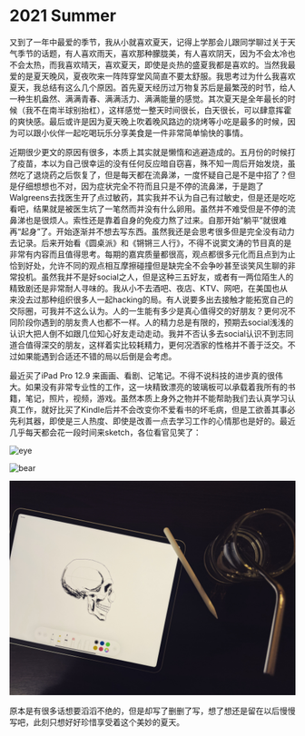 # 2021 Summer


又到了一年中最爱的季节，我从小就喜欢夏天，记得上学那会儿跟同学聊过关于天气季节的话题，有人喜欢雨天，喜欢那种朦胧美，有人喜欢阴天，因为不会太冷也不会太热，而我喜欢晴天，喜欢夏天，即使是炎热的盛夏我都是喜欢的。当然我最爱的是夏天晚风，夏夜吹来一阵阵穿堂风简直不要太舒服。我思考过为什么我喜欢夏天，我总结有这么几个原因。首先夏天经历过万物复苏后是最繁茂的时节，给人一种生机盎然、满满青春、满满活力、满满能量的感觉。其次夏天是全年最长的时候（我不在南半球别抬杠），这样感觉一整天时间很长，白天很长，可以肆意挥霍的爽快感。最后或许是因为夏天晚上吹着晚风路边的烧烤等小吃是最多的时候，因为可以跟小伙伴一起吃喝玩乐分享美食是一件非常简单愉快的事情。

近期很少更文的原因有很多，本质上其实就是懒惰和逃避造成的。五月份的时候打了疫苗，本以为自己很幸运的没有任何反应暗自窃喜，殊不知一周后开始发烧，虽然吃了退烧药之后恢复了，但是每天都在流鼻涕，一度怀疑自己是不是中招了？但是仔细想想也不对，因为症状完全不符而且只是不停的流鼻涕，于是跑了Walgreens去找医生开了点过敏药，其实我并不认为自己有过敏史，但是还是吃吃看吧，结果就是被医生坑了一笔然而并没有什么卵用。虽然并不难受但是不停的流鼻涕也是很烦人。索性还是靠着自身的免疫力熬了过来。自那开始“躺平”就很难再“起身”了。开始逐渐并不想去写东西。虽然我还是会思考很多但是完全没有动力去记录。后来开始看《圆桌派》和《锵锵三人行》，不得不说窦文涛的节目真的是非常有内容而且值得思考。每期的嘉宾质量都很高，观点都很多元化而且点到为止恰到好处，允许不同的观点相互摩擦碰撞但是缺完全不会争吵甚至谈笑风生聊的非常投机。虽然我并不是好social之人，但是这种三五好友，或者有一两位陌生人的精致剧还是非常耐人寻味的。我从小不去酒吧、夜店、KTV、网吧，在美国也从来没去过那种组织很多人一起hacking的局。有人说要多出去接触才能拓宽自己的交际圈，可我并不这么认为。人的一生能有多少是真心值得交的好朋友？更何况不同阶段你遇到的朋友贵人也都不一样。人的精力总是有限的，预期去social浅浅的认识大把人倒不如跟几位知心好友走动走动。我并不否认多去social认识不到志同道合值得深交的朋友，这样着实比较耗精力，更何况洒家的性格并不善于泛交。不过如果能遇到合适还不错的局以后倒是会考虑。

最近买了iPad Pro 12.9 来画画、看剧、记笔记。不得不说科技的进步真的很伟大。如果没有非常专业性的工作，这一块精致漂亮的玻璃板可以承载着我所有的书籍，笔记，照片，视频，游戏。虽然本质上身外之物并不能帮助我们去认真学习认真工作，就好比买了Kindle后并不会改变你不爱看书的坏毛病，但是工欲善其事必先利其器，即使是三人热度、即使是改善一点去学习工作的心情那也是好的。最近几乎每天都会花一段时间来sketch，各位看官见笑了：

![eye](/images/Drawing&Painting/eye.jpg)

![bear](/images/Drawing&Painting/bear.jpg)

![skill](/images/Drawing&Painting/skill.jpg)

原本是有很多话想要滔滔不绝的，但是却写了删删了写，想了想还是留在以后慢慢写吧，此刻只想好好珍惜享受着这个美妙的夏天。

